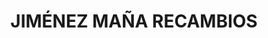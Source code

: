 ---
title: "JIMÉNEZ MAÑA RECAMBIOS"
url: /puente-genil/jimenez-mana-recambios/
shop: piezas de automóviles
---